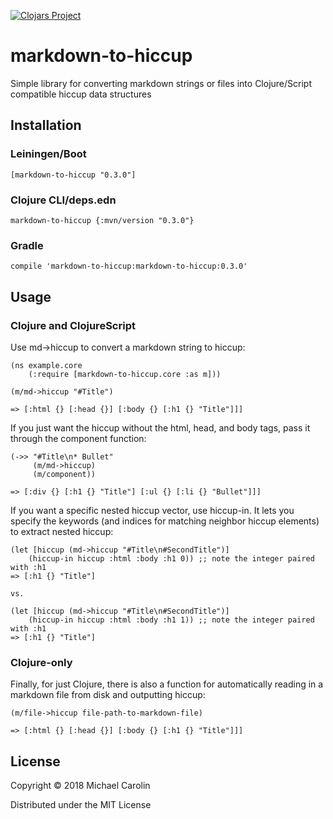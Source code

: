 [![Clojars Project](https://img.shields.io/clojars/v/markdown-to-hiccup.svg)](https://clojars.org/markdown-to-hiccup)

# markdown-to-hiccup

Simple library for converting markdown strings or files into Clojure/Script compatible hiccup data structures

## Installation
### Leiningen/Boot
`[markdown-to-hiccup "0.3.0"]`

### Clojure CLI/deps.edn
`markdown-to-hiccup {:mvn/version "0.3.0"}`

### Gradle
`compile 'markdown-to-hiccup:markdown-to-hiccup:0.3.0'`

## Usage
### Clojure and ClojureScript
Use md->hiccup to convert a markdown string to hiccup:
```
(ns example.core
	(:require [markdown-to-hiccup.core :as m]))

(m/md->hiccup "#Title")

=> [:html {} [:head {}] [:body {} [:h1 {} "Title"]]]
```

If you just want the hiccup without the html, head, and body tags, pass it through the component function:
```
(->> "#Title\n* Bullet"
     (m/md->hiccup)
     (m/component))
     
=> [:div {} [:h1 {} "Title"] [:ul {} [:li {} "Bullet"]]]

```

If you want a specific nested hiccup vector, use hiccup-in. It lets you specify the keywords
(and indices for matching neighbor hiccup elements) to extract nested hiccup:
```
(let [hiccup (md->hiccup "#Title\n#SecondTitle")]
	(hiccup-in hiccup :html :body :h1 0)) ;; note the integer paired with :h1
=> [:h1 {} "Title"]

vs.

(let [hiccup (md->hiccup "#Title\n#SecondTitle")]
	(hiccup-in hiccup :html :body :h1 1)) ;; note the integer paired with :h1
=> [:h1 {} "Title"]
```
### Clojure-only
Finally, for just Clojure, there is also a function for automatically reading in a markdown file from disk and outputting hiccup:
```
(m/file->hiccup file-path-to-markdown-file)

=> [:html {} [:head {}] [:body {} [:h1 {} "Title"]]]
```

## License

Copyright © 2018 Michael Carolin

Distributed under the MIT License
